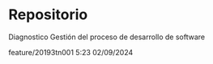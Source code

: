 # Repositorio
Diagnostico Gestión del proceso de desarrollo de software

feature/20193tn001 5:23 02/09/2024